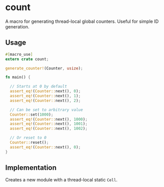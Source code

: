 # count

A macro for generating thread-local global counters. Useful for simple ID generation.

## Usage

```rust
#[macro_use]
extern crate count;

generate_counter!(Counter, usize);

fn main() {

  // Starts at 0 by default
  assert_eq!(Counter::next(), 0);
  assert_eq!(Counter::next(), 1);
  assert_eq!(Counter::next(), 2);

  // Can be set to arbitrary value
  Counter::set(1000);
  assert_eq!(Counter::next(), 1000);
  assert_eq!(Counter::next(), 1001);
  assert_eq!(Counter::next(), 1002);

  // Or reset to 0
  Counter::reset();
  assert_eq!(Counter::next(), 0);
}
```

## Implementation

Creates a new module with a thread-local static `Cell`.
